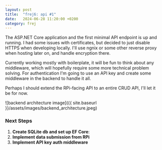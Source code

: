 ```yaml
---
layout: post
title:  "frej6: api #1"
date:   2024-06-28 11:20:00 +0200
category: frej
---
```


The ASP.NET Core application and the first minimal API endpoint is up and running. I had some issues with certificates, but decided to just disable HTTPS when developing locally. I'll use ngnix or some other reverse proxy when hosting later on, and handle encryption there.

Currently working mostly with boilerplate, it will be fun to think about any middleware, which will hopefully require some more technical problem solving. For authentication I'm going to use an API key and create some middleware in the backend to handle it all.

Perhaps I should extend the RPi-facing API to an entire CRUD API, I'll let it be for now.

![backend architecture image]({{ site.baseurl }}/assets/images/backend_architecture.jpeg)

### Next Steps
1. **Create SQLite db and set up EF Core**: 
2. **Implement data submission from RPi**
3. **Implement API key auth middleware**

